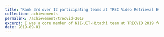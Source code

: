 ```yaml
---
title: "Rank 3rd over 12 participating teams at TREC Video Retrieval Evaluation 2019 ‑ Instance Search Track"
collection: achievements 
permalink: /achievement/trecvid-2019
excerpt: I was a core member of NII-UIT-Hitachi team at TRECVID 2019 for large-scale video retrieval. Here, I handled all the implementations and carried out all experimentations for Instance Search track. The topic of this year is "Searching for specific person doing specific action" in ~470k videos.
date: 2019-09-01
---
```

